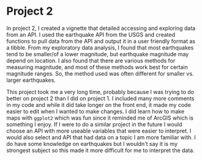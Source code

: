 # Project 2
In project 2, I created a vignette that detailed accessing and exploring data from an API. I used the earthquake API from the USGS and created functions to pull data from the API and output it in a user friendly format as a tibble. From my exploratory data analysis, I found that most earthquakes tend to be smaller/of a lower magnitude, but earthquake magnitude may depend on location. I also found that there are various methods for measuring magnitude, and most of these methods work best for certain magnitude ranges. So, the method used was often different for smaller vs. larger earthquakes.

This project took me a very long time, probably because I was trying to do better on project 2 than I did on project 1. I included many more comments in my code and while it did take longer on the front end, it made my code easier to edit when I wanted to make changes. I did learn how to make maps with `ggplot2` which was fun since it reminded me of ArcGIS which is something I enjoy. If I were to do a similar project in the future I would choose an API with more useable variables that were easier to interpret. I would also select and API that had data on a topic I am more familiar with. I do have some knowledge on earthquakes but I wouldn't say it is my strongest subject so this made it more difficult for me to interpret the data.

